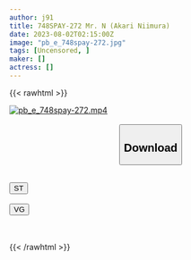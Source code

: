 ```yaml
---
author: j91
title: 748SPAY-272 Mr. N (Akari Niimura)
date: 2023-08-02T02:15:00Z
image: "pb_e_748spay-272.jpg"
tags: [Uncensored, ]
maker: []
actress: []
---
```



{{< rawhtml >}}

<div class="video" data-videoid="yAgoO1b9Jvc1Y19">
    <a href="javascript:;">
        <img src="https://my.j91.asia/posts/pb_e_748spay-272/pb_e_748spay-272.jpg" width="WIDTH" height="HEIGHT" alt="pb_e_748spay-272.mp4" loading="lazy">
    </a>
</div>

<script type="text/javascript" src="https://j91.asia/asset/on-demand-st.js"></script>

<br>
  <link rel="stylesheet" href="https://j91.asia/asset/bs5.css">
  
  <center>
  <button class="btn btn-primary" type="button" data-bs-toggle="collapse" data-bs-target=".multi-collapse" aria-expanded="false" aria-controls="multiCollapseExample1 multiCollapseExample2"><h2>Download</h2></button></center>
</p>
<div class="row">
  <div class="col">
    <div class="collapse multi-collapse" id="multiCollapseExample1">
      <div class="card card-body">
	      	      <br>
<div class="buttons">  
<a href="https://streamtape.to/v/yAgoO1b9Jvc1Y19"><button class="btn-hover color-3"><i class="fa fa-download"></i> ST</button></a></div>
    </div>
  </div>
</div>
  <div class="col">
    <div class="collapse multi-collapse" id="multiCollapseExample2">
      <div class="card card-body">
	      <br>
<div class="buttons">
    <a href="https://vgembed.com/v/edVqE49el0OYWmQ"><button class="btn-hover color-9"><i class="fa fa-download"></i> VG</button></a></div>
<br><br>
      </div>
    </div>
  </div>
</div>

{{< /rawhtml >}}